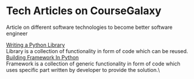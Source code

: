 # Tech Articles on CourseGalaxy
Article on different software technologies to become better software engineer

[Writing a Python Library](http://coursegalaxy.com/python/writing-library.html)\
Library is a collection of functionality in form of code which can be reused.\
[Building Framework In Python](http://coursegalaxy.com/python/framework.html)\
Framework is a collection of generic functionality in form of code which uses specific part written by developer to provide the solution.\

